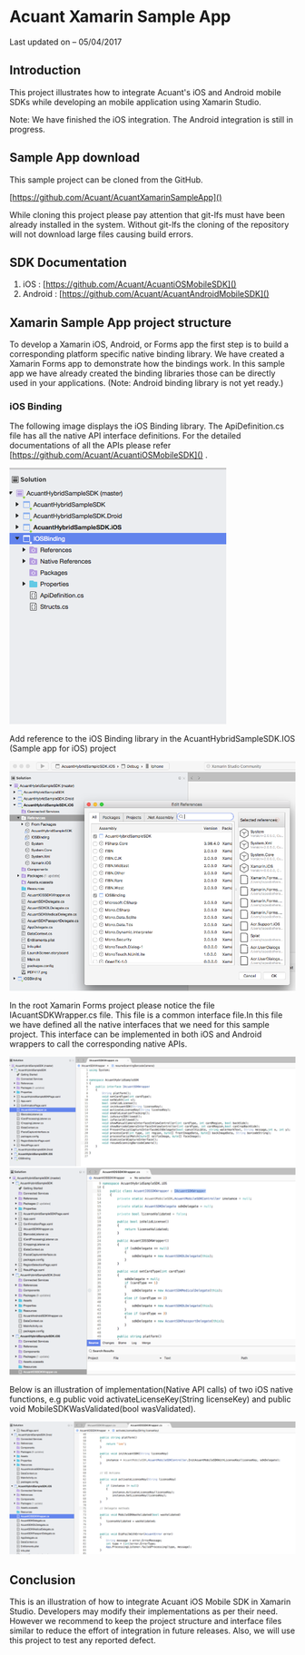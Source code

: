 # Acuant Xamarin Sample App

Last updated on – 05/04/2017


## Introduction

This project illustrates how to integrate Acuant's iOS and Android mobile SDKs while developing an mobile application using Xamarin Studio.

Note: We have finished the iOS integration. The Android integration is still in progress.

## Sample App download 

This sample project can be cloned from the GitHub.

[https://github.com/Acuant/AcuantXamarinSampleApp]()

 While cloning this project please pay attention that git-lfs must have been already installed in the system. Without git-lfs the cloning of the repository will not download large files causing build errors.

## SDK Documentation 

1.	iOS : [https://github.com/Acuant/AcuantiOSMobileSDK]()
2.	Android : [https://github.com/Acuant/AcuantAndroidMobileSDK]()

## Xamarin Sample App project structure

To develop a Xamarin iOS, Android, or Forms app the first step is to build a corresponding platform specific native binding library. We have created a Xamarin Forms app to demonstrate how the bindings work. In this sample app we have already created the binding libraries those can be directly used in your applications. (Note: Android binding library is not yet ready.)

### iOS Binding

The following image displays the iOS Binding library. The ApiDefinition.cs file has all the native API interface definitions. For the detailed documentations of all the APIs please refer [https://github.com/Acuant/AcuantiOSMobileSDK]() . 

![](Documentation/Project-Structure-1.png)

Add reference to the iOS Binding library in the AcuantHybridSampleSDK.IOS (Sample app for iOS) project

![](Documentation/Project-Structure-2.png)

In the root Xamarin Forms project please notice the file IAcuantSDKWrapper.cs file. This file is a common interface file.In this file we have defined all the native interfaces that we need for this sample project. This interface can be implemented in both iOS and Android wrappers to call the corresponding native APIs.

![](Documentation/Project-Structure-3.png)  ![](Documentation/Project-Structure-4.png)


Below is an illustration of implementation(Native API calls) of two iOS native functions, e.g public void activateLicenseKey(String licenseKey) and public void MobileSDKWasValidated(bool wasValidated).

![](Documentation/Project-Structure-5.png)


## Conclusion

This is an illustration of how to integrate Acuant iOS Mobile SDK in Xamarin Studio. Developers may modify their implementations as per their need. However we recommend to keep the project structure and interface files similar to reduce the effort of integration in future releases. Also, we will use this project to test any reported defect.



